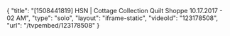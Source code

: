 {
    "title": "[1508441819] HSN | Cottage Collection Quilt Shoppe 10.17.2017 - 02 AM",
    "type": "solo",
    "layout": "iframe-static",
    "videoId": "123178508",
    "url": "\/tvpembed\/123178508"
}